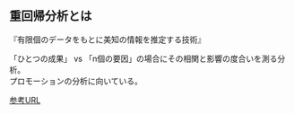 ## 重回帰分析とは
『有限個のデータをもとに美知の情報を推定する技術』  
  
「ひとつの成果」 vs 「n個の要因」の場合にその相関と影響の度合いを測る分析。  
プロモーションの分析に向いている。

[参考URL](http://xica.net/magellan/marketing-idea/stats/about-multiple-regression-analysis/)
